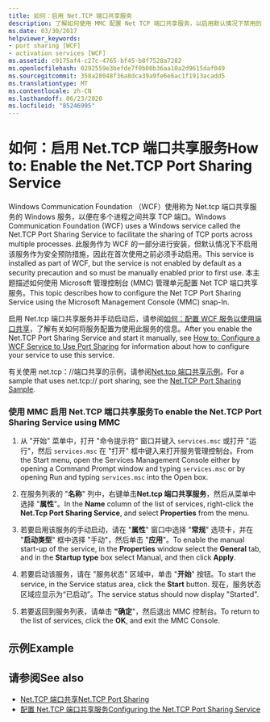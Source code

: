 ```yaml
---
title: 如何：启用 Net.TCP 端口共享服务
description: 了解如何使用 MMC 配置 Net TCP 端口共享服务，以启用默认情况下禁用的 Net.tcp。
ms.date: 03/30/2017
helpviewer_keywords:
- port sharing [WCF]
- activation services [WCF]
ms.assetid: c9175af4-c27c-4765-bf45-b8f7528a7282
ms.openlocfilehash: 0292559e3befde7f0b00b36aa10a2d9615daf049
ms.sourcegitcommit: 358a28048f36a8dca39a9fe6e6ac1f1913acadd5
ms.translationtype: MT
ms.contentlocale: zh-CN
ms.lasthandoff: 06/23/2020
ms.locfileid: "85246995"
---
```

# <a name="how-to-enable-the-nettcp-port-sharing-service"></a><span data-ttu-id="56c51-103">如何：启用 Net.TCP 端口共享服务</span><span class="sxs-lookup"><span data-stu-id="56c51-103">How to: Enable the Net.TCP Port Sharing Service</span></span>
<span data-ttu-id="56c51-104">Windows Communication Foundation （WCF）使用称为 Net.tcp 端口共享服务的 Windows 服务，以便在多个进程之间共享 TCP 端口。</span><span class="sxs-lookup"><span data-stu-id="56c51-104">Windows Communication Foundation (WCF) uses a Windows service called the Net.TCP Port Sharing Service to facilitate the sharing of TCP ports across multiple processes.</span></span> <span data-ttu-id="56c51-105">此服务作为 WCF 的一部分进行安装，但默认情况下不启用该服务作为安全预防措施，因此在首次使用之前必须手动启用。</span><span class="sxs-lookup"><span data-stu-id="56c51-105">This service is installed as part of WCF, but the service is not enabled by default as a security precaution and so must be manually enabled prior to first use.</span></span> <span data-ttu-id="56c51-106">本主题描述如何使用 Microsoft 管理控制台 (MMC) 管理单元配置 Net TCP 端口共享服务。</span><span class="sxs-lookup"><span data-stu-id="56c51-106">This topic describes how to configure the Net TCP Port Sharing Service using the Microsoft Management Console (MMC) snap-In.</span></span>  
  
 <span data-ttu-id="56c51-107">启用 Net.tcp 端口共享服务并手动启动后，请参阅[如何：配置 WCF 服务以使用端口共享](how-to-configure-a-wcf-service-to-use-port-sharing.md)，了解有关如何将服务配置为使用此服务的信息。</span><span class="sxs-lookup"><span data-stu-id="56c51-107">After you enable the Net.TCP Port Sharing Service and start it manually, see [How to: Configure a WCF Service to Use Port Sharing](how-to-configure-a-wcf-service-to-use-port-sharing.md) for information about how to configure your service to use this service.</span></span>  
  
 <span data-ttu-id="56c51-108">有关使用 net.tcp：//端口共享的示例，请参阅[Net.tcp 端口共享示例](../samples/net-tcp-port-sharing-sample.md)。</span><span class="sxs-lookup"><span data-stu-id="56c51-108">For a sample that uses net.tcp:// port sharing, see the [Net.TCP Port Sharing Sample](../samples/net-tcp-port-sharing-sample.md).</span></span>  
  
### <a name="to-enable-the-nettcp-port-sharing-service-using-mmc"></a><span data-ttu-id="56c51-109">使用 MMC 启用 Net.TCP 端口共享服务</span><span class="sxs-lookup"><span data-stu-id="56c51-109">To enable the Net.TCP Port Sharing Service using MMC</span></span>  
  
1. <span data-ttu-id="56c51-110">从 "开始" 菜单中，打开 "命令提示符" 窗口并键入 `services.msc` 或打开 "运行"，然后 `services.msc` 在 "打开" 框中键入来打开服务管理控制台。</span><span class="sxs-lookup"><span data-stu-id="56c51-110">From the Start menu, open the Services Management Console either by opening a Command Prompt window and typing `services.msc` or by opening Run and typing `services.msc` into the Open box.</span></span>  
  
2. <span data-ttu-id="56c51-111">在服务列表的 "**名称**" 列中，右键单击**Net.tcp 端口共享服务**，然后从菜单中选择 "**属性**"。</span><span class="sxs-lookup"><span data-stu-id="56c51-111">In the **Name** column of the list of services, right-click the **Net.Tcp Port Sharing Service**, and select **Properties** from the menu.</span></span>  
  
3. <span data-ttu-id="56c51-112">若要启用该服务的手动启动，请在 "**属性**" 窗口中选择 "**常规**" 选项卡，并在 "**启动类型**" 框中选择 "手动"，然后单击 "**应用**"。</span><span class="sxs-lookup"><span data-stu-id="56c51-112">To enable the manual start-up of the service, in the **Properties** window select the **General** tab, and in the **Startup type** box select Manual, and then click **Apply**.</span></span>  
  
4. <span data-ttu-id="56c51-113">若要启动该服务，请在 "服务状态" 区域中，单击 "**开始**" 按钮。</span><span class="sxs-lookup"><span data-stu-id="56c51-113">To start the service,  in the Service status area, click the **Start** button.</span></span> <span data-ttu-id="56c51-114">现在，服务状态区域应显示为“已启动”。</span><span class="sxs-lookup"><span data-stu-id="56c51-114">The service status should now display "Started".</span></span>  
  
5. <span data-ttu-id="56c51-115">若要返回到服务列表，请单击 **"确定**"，然后退出 MMC 控制台。</span><span class="sxs-lookup"><span data-stu-id="56c51-115">To return to the list of services, click the **OK**, and exit the MMC Console.</span></span>  
  
## <a name="example"></a><span data-ttu-id="56c51-116">示例</span><span class="sxs-lookup"><span data-stu-id="56c51-116">Example</span></span>  
  
## <a name="see-also"></a><span data-ttu-id="56c51-117">请参阅</span><span class="sxs-lookup"><span data-stu-id="56c51-117">See also</span></span>

- [<span data-ttu-id="56c51-118">Net.TCP 端口共享</span><span class="sxs-lookup"><span data-stu-id="56c51-118">Net.TCP Port Sharing</span></span>](net-tcp-port-sharing.md)
- [<span data-ttu-id="56c51-119">配置 Net.TCP 端口共享服务</span><span class="sxs-lookup"><span data-stu-id="56c51-119">Configuring the Net.TCP Port Sharing Service</span></span>](configuring-the-net-tcp-port-sharing-service.md)
